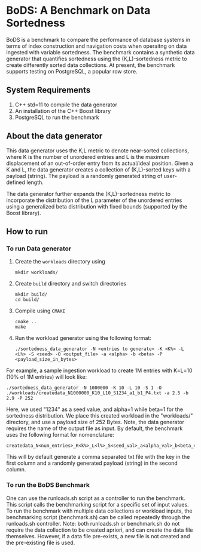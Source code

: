 # BoDS: A Benchmark on Data Sortedness

BoDS is a benchmark to compare the performance of database systems in terms of index construction and navigation costs when operaitng on 
data ingested with variable sortedness. The benchmark contains a synthetic data generator that quantifies sortedness using the 
(K,L)-sortedness metric to create differently sorted data collections. At present, the benchmark supports testing on PostgreSQL, a popular
row store.

## System Requirements
1. C++ std=11 to compile the data generator
2. An installation of the C++ Boost library
3. PostgreSQL to run the benchmark

## About the data generator
This data generator uses the K,L metric to denote near-sorted collections, where K is the number of unordered entries and L is the maximum displacement of an out-of-order entry from its actual/ideal position. Given a K and L, the data generator creates a collection of (K,L)-sorted keys with a payload (string). The payload is a randomly generated string of user-defined length. 

The data generator further expands the (K,L)-sortedness metric to incorporate the distribution of the L parameter of the unordered entries using 
a generalized beta distribution with fixed bounds (supported by the Boost library). 

## How to run

### To run Data generator
1. Create the `workloads` directory using 
   ```shell
   mkdir workloads/
   ```
2. Create `build` directory and switch directories
    ```shell
    mkdir build/
    cd build/
    ```
3. Compile using `CMAKE`
    ```shell
    cmake ..
    make
    ```
3. Run the workload generator using the following format:
   ```shell
   ./sortedness_data_generator -N <entries to generate> -K <K%> -L <L%> -S <seed> -O <output_file> -a <alpha> -b <beta> -P <payload_size_in_bytes>
   ```

For example, a sample ingestion workload to create 1M entries with K=L=10 (10% of 1M entries) will look like:
```shell
./sortedness_data_generator -N 1000000 -K 10 -L 10 -S 1 -O ./workloads/createdata_N1000000_K10_L10_S1234_a1_b1_P4.txt -a 2.5 -b 2.9 -P 252
```
Here, we used "1234" as a seed value, and alpha=1 while beta=1 for the sortedness distribution.  We place this created workload in the "workloads/" directory, and use a payload size of 252 Bytes. Note, the data generator requires the name of the output file as input. By default, the benchmark 
uses the following format for nomenclature: 
```shell
createdata_N<num_entries>_K<k%>_L<l%>_S<seed_val>_a<alpha_val>_b<beta_val>_P<payload_size>.txt
```

This will by default generate a comma separated txt file with the key in the first column and a randomly generated payload (string) in the second column.

### To run the BoDS Benchmark
One can use the runloads.sh script as a controller to run the benchmark. This script calls the benchmarking script for a specific set of input values. 
To run the benchmark with multiple data collections or workload inputs, the benchmarking script (benchmark.sh) can be called repeatedly through 
the runloads.sh controller. 
Note: both runloads.sh or benchmark.sh do not require the data collection to be created apriori, and can create the data file themselves. However, if 
a data file pre-exists, a new file is not created and the pre-existing file is used.
